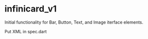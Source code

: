 # infinicard_v1

Initial functionality for Bar, Button, Text, and Image iterface elements.

Put XML in spec.dart